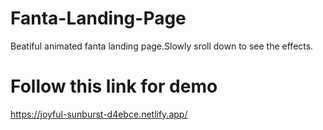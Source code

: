 # Fanta-Landing-Page

Beatiful animated fanta landing page.Slowly sroll down to see the effects.

# Follow this link for demo

https://joyful-sunburst-d4ebce.netlify.app/

